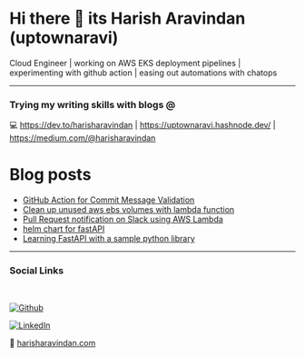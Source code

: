 # Hi there 👋 its Harish Aravindan (uptownaravi)
Cloud Engineer | working on AWS EKS deployment pipelines | experimenting with github action | easing out automations with chatops

---

### Trying my writing skills with blogs @
:computer: https://dev.to/harisharavindan | https://uptownaravi.hashnode.dev/ | https://medium.com/@harisharavindan

# Blog posts
<!-- BLOG-POST-LIST:START -->
- [GitHub Action for Commit Message Validation](https://dev.to/harisharavindan/github-action-for-commit-message-validation-5b36)
- [Clean up unused aws ebs volumes with lambda function](https://dev.to/harisharavindan/clean-up-unused-aws-ebs-volumes-with-lambda-function-bli)
- [Pull Request notification on Slack using AWS Lambda](https://dev.to/harisharavindan/pull-request-notification-on-slack-using-aws-lambda-4mjo)
- [helm chart for fastAPI](https://dev.to/harisharavindan/helm-chart-for-fastapi-2ej1)
- [Learning FastAPI with a sample python library](https://dev.to/harisharavindan/learning-fastapi-with-a-sample-python-library-5f2n)
<!-- BLOG-POST-LIST:END -->

---
### Social Links
<br>

[![Github](https://img.shields.io/badge/github-profile-brightgreen.svg)](https://github.com/uptownaravi) 

[![LinkedIn](https://img.shields.io/badge/LinkedIn-0077B5?style=for-the-badge&logo=linkedin&logoColor=white)](https://in.linkedin.com/in/harish-aravindan)

:rocket: [harisharavindan.com](https://harisharavindan.com/)

